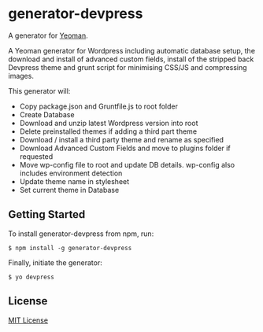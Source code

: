 # generator-devpress

A generator for [Yeoman](http://yeoman.io).

A Yeoman generator for Wordpress including automatic database setup, the download and install of advanced custom fields, install of the stripped back Devpress theme and grunt script for minimising CSS/JS and compressing images.

This generator will:

* Copy package.json and Gruntfile.js to root folder
* Create Database
* Download and unzip latest Wordpress version into root
* Delete preinstalled themes if adding a third part theme
* Download / install a third party theme and rename as specified
* Download Advanced Custom Fields and move to plugins folder if requested
* Move wp-config file to root and update DB details. wp-config also includes environment detection
* Update theme name in stylesheet
* Set current theme in Database

## Getting Started

To install generator-devpress from npm, run:

```
$ npm install -g generator-devpress
```

Finally, initiate the generator:

```
$ yo devpress
```
## License

[MIT License](http://en.wikipedia.org/wiki/MIT_License)
